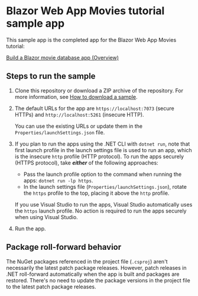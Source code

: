 # Blazor Web App Movies tutorial sample app

This sample app is the completed app for the Blazor Web App Movies tutorial:

[Build a Blazor movie database app (Overview)](https://learn.microsoft.com/aspnet/core/blazor/tutorials/movie-database-app/)

## Steps to run the sample

1. Clone this repository or download a ZIP archive of the repository. For more information, see [How to download a sample](https://learn.microsoft.com/aspnet/core/introduction-to-aspnet-core#how-to-download-a-sample).

1. The default URLs for the app are `https://localhost:7073` (secure HTTPs) and `http://localhost:5261` (insecure HTTP).
   
   You can use the existing URLs or update them in the `Properties/launchSettings.json` file.
  
1. If you plan to run the apps using the .NET CLI with `dotnet run`, note that first launch profile in the launch settings file is used to run an app, which is the insecure `http` profile (HTTP protocol). To run the apps securely (HTTPS protocol), take ***either*** of the following approaches:

   * Pass the launch profile option to the command when running the apps: `dotnet run -lp https`.
   * In the launch settings file (`Properties/launchSettings.json`), rotate the `https` profile to the top, placing it above the `http` profile.
  
   If you use Visual Studio to run the apps, Visual Studio automatically uses the `https` launch profile. No action is required to run the apps securely when using Visual Studio.

1. Run the app.

## Package roll-forward behavior

The NuGet packages referenced in the project file (`.csproj`) aren't necessarily the latest patch package releases. However, patch releases in .NET roll-forward automatically when the app is built and packages are restored. There's no need to update the package versions in the project file to the latest patch package releases.
